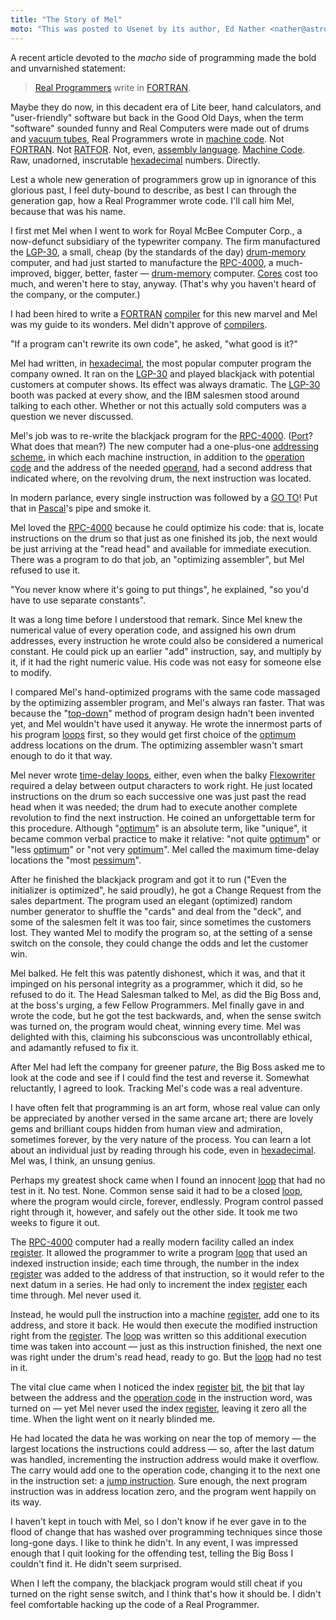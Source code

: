 ```yaml
---
title: "The Story of Mel"
moto: "This was posted to Usenet by its author, Ed Nather <nather@astro.as.utexas.edu>, on May 21, 1983."
---
```


A recent article devoted to the _macho_ side of programming
made the bold and unvarnished statement:

> [Real Programmers](#glossary/real-programmer) write in [FORTRAN](#fortran).

Maybe they do now,
in this decadent era of
Lite beer, hand calculators, and "user-friendly" software
but back in the Good Old Days,
when the term "software" sounded funny
and Real Computers were made out of drums and [vacuum tubes](#glossary/vacuum-tubes),
Real Programmers wrote in [machine code](#glossary/machine-code).
Not [FORTRAN](#glossary/fortran). Not [RATFOR](#glossary/ratfor). Not, even, [assembly language](#glossary/assembly-language).
[Machine Code](#glossary/machine-code).
Raw, unadorned, inscrutable [hexadecimal](#glossary/hexadecimal) numbers.
Directly.

Lest a whole new generation of programmers
grow up in ignorance of this glorious past,
I feel duty-bound to describe,
as best I can through the generation gap,
how a Real Programmer wrote code.
I'll call him Mel,
because that was his name.

I first met Mel when I went to work for Royal McBee Computer Corp.,
a now-defunct subsidiary of the typewriter company.
The firm manufactured the [LGP-30](#glossary/lgp-30),
a small, cheap (by the standards of the day)
[drum-memory](#glossary/drum-memory) computer,
and had just started to manufacture
the [RPC-4000](#glossary/rpc-4000), a much-improved,
bigger, better, faster — [drum-memory](#glossary/drum-memory) computer.
[Cores](#glossary/magnetic-core-memory) cost too much,
and weren't here to stay, anyway.
(That's why you haven't heard of the company,
or the computer.)

I had been hired to write a [FORTRAN](#fortran) [compiler](#glossary/compiler)
for this new marvel and Mel was my guide to its wonders.
Mel didn't approve of [compilers](#glossary/compiler).

"If a program can't rewrite its own code",
he asked, "what good is it?"

Mel had written,
in [hexadecimal](#glossary/hexadecimal),
the most popular computer program the company owned.
It ran on the [LGP-30](#glossary/lgp-30)
and played blackjack with potential customers
at computer shows.
Its effect was always dramatic.
The [LGP-30](#glossary/lgp-30) booth was packed at every show,
and the IBM salesmen stood around
talking to each other.
Whether or not this actually sold computers
was a question we never discussed.

Mel's job was to re-write
the blackjack program for the [RPC-4000](#glossary/rpc-4000).
([Port](#glossary/port)? What does that mean?)
The new computer had a one-plus-one
[addressing scheme](#glossary/addressing-scheme),
in which each machine instruction,
in addition to the [operation code](#glossary/operation-code)
and the address of the needed [operand](#glossary/operand),
had a second address that indicated where, on the revolving drum,
the next instruction was located.

In modern parlance,
every single instruction was followed by a [GO TO](#glossary/goto)!
Put that in [Pascal](#glossary/pascal)'s pipe and smoke it.

Mel loved the [RPC-4000](#glossary/rpc-4000)
because he could optimize his code:
that is, locate instructions on the drum
so that just as one finished its job,
the next would be just arriving at the "read head"
and available for immediate execution.
There was a program to do that job,
an "optimizing assembler",
but Mel refused to use it.

"You never know where it's going to put things",
he explained, "so you'd have to use separate constants".

It was a long time before I understood that remark.
Since Mel knew the numerical value
of every operation code,
and assigned his own drum addresses,
every instruction he wrote could also be considered
a numerical constant.
He could pick up an earlier "add" instruction, say,
and multiply by it,
if it had the right numeric value.
His code was not easy for someone else to modify.

I compared Mel's hand-optimized programs
with the same code massaged by the optimizing assembler program,
and Mel's always ran faster.
That was because the "[top-down](#glossary/top-down-design)" method of program design
hadn't been invented yet,
and Mel wouldn't have used it anyway.
He wrote the innermost parts of his program [loops](#glossary/loop) first,
so they would get first choice
of the [optimum](#glossary/optimum) address locations on the drum.
The optimizing assembler wasn't smart enough to do it that way.

Mel never wrote [time-delay loops](#glossary/time-delay-loop), either,
even when the balky [Flexowriter](#glossary/friden-flexowriter)
required a delay between output characters to work right.
He just located instructions on the drum
so each successive one was just past the read head
when it was needed;
the drum had to execute another complete revolution
to find the next instruction.
He coined an unforgettable term for this procedure.
Although "[optimum](#glossary/optimum)" is an absolute term,
like "unique", it became common verbal practice
to make it relative:
"not quite [optimum](#glossary/optimum)" or "less [optimum](#glossary/optimum)"
or "not very [optimum](#glossary/optimum)".
Mel called the maximum time-delay locations
the "most [pessimum](#glossary/pessimum)".

After he finished the blackjack program
and got it to run
("Even the initializer is optimized",
he said proudly),
he got a Change Request from the sales department.
The program used an elegant (optimized)
random number generator
to shuffle the "cards" and deal from the "deck",
and some of the salesmen felt it was too fair,
since sometimes the customers lost.
They wanted Mel to modify the program
so, at the setting of a sense switch on the console,
they could change the odds and let the customer win.

Mel balked.
He felt this was patently dishonest,
which it was,
and that it impinged on his personal integrity as a programmer,
which it did,
so he refused to do it.
The Head Salesman talked to Mel,
as did the Big Boss and, at the boss's urging,
a few Fellow Programmers.
Mel finally gave in and wrote the code,
but he got the test backwards,
and, when the sense switch was turned on,
the program would cheat, winning every time.
Mel was delighted with this,
claiming his subconscious was uncontrollably ethical,
and adamantly refused to fix it.

After Mel had left the company for greener pa$ture$,
the Big Boss asked me to look at the code
and see if I could find the test and reverse it.
Somewhat reluctantly, I agreed to look.
Tracking Mel's code was a real adventure.

I have often felt that programming is an art form,
whose real value can only be appreciated
by another versed in the same arcane art;
there are lovely gems and brilliant coups
hidden from human view and admiration, sometimes forever,
by the very nature of the process.
You can learn a lot about an individual
just by reading through his code,
even in [hexadecimal](#glossary/hexadecimal).
Mel was, I think, an unsung genius.

Perhaps my greatest shock came
when I found an innocent [loop](#glossary/loop) that had no test in it.
No test. None.
Common sense said it had to be a closed [loop](#glossary/loop),
where the program would circle, forever, endlessly.
Program control passed right through it, however,
and safely out the other side.
It took me two weeks to figure it out.

The [RPC-4000](#glossary/rpc-4000) computer had a really modern facility
called an index [register](#glossary/register).
It allowed the programmer to write a program [loop](#glossary/loop)
that used an indexed instruction inside;
each time through,
the number in the index [register](#glossary/register)
was added to the address of that instruction,
so it would refer
to the next datum in a series.
He had only to increment the index [register](#glossary/register)
each time through.
Mel never used it.

Instead, he would pull the instruction into a machine [register](#glossary/register),
add one to its address,
and store it back.
He would then execute the modified instruction
right from the [register](#glossary/register).
The [loop](#glossary/loop) was written so this additional execution time
was taken into account —
just as this instruction finished,
the next one was right under the drum's read head,
ready to go.
But the [loop](#glossary/loop) had no test in it.

The vital clue came when I noticed
the index [register](#glossary/register) [bit](#glossary/bit),
the [bit](#glossary/bit) that lay between the address
and the [operation code](#glossary/operation-code) in the instruction word,
was turned on —
yet Mel never used the index [register](#glossary/register),
leaving it zero all the time.
When the light went on it nearly blinded me.

He had located the data he was working on
near the top of memory —
the largest locations the instructions could address —
so, after the last datum was handled,
incrementing the instruction address
would make it overflow.
The carry would add one to the
operation code, changing it to the next one in the instruction set:
a [jump instruction](#glossary/jump-instruction).
Sure enough, the next program instruction was
in address location zero,
and the program went happily on its way.

I haven't kept in touch with Mel,
so I don't know if he ever gave in to the flood of
change that has washed over programming techniques
since those long-gone days.
I like to think he didn't.
In any event,
I was impressed enough that I quit looking for the
offending test,
telling the Big Boss I couldn't find it.
He didn't seem surprised.

When I left the company,
the blackjack program would still cheat
if you turned on the right sense switch,
and I think that's how it should be.
I didn't feel comfortable
hacking up the code of a Real Programmer.
